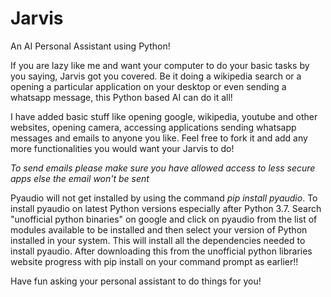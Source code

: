 # Jarvis
An AI Personal Assistant using Python!

If you are lazy like me and want your computer to do your basic tasks by you saying, Jarvis got you covered.
Be it doing a wikipedia search or a opening a particular application on your desktop or even sending a whatsapp
message, this Python based AI can do it all!

I have added basic stuff like opening google, wikipedia, youtube and other websites, opening camera, accessing
applications sending whatsapp messages and emails to anyone you like. Feel free to fork it and add any more
functionalities you would want your Jarvis to do!

*To send emails please make sure you have allowed access to less secure apps else the email won't be sent*

Pyaudio will not get installed by using the command *pip install pyaudio*. To install pyaudio on latest
Python versions especially after Python 3.7. Search "unofficial python binaries" on google and click on 
pyaudio from the list of modules available to be installed and then select your version of Python installed
in your system. This will install all the dependencies needed to install pyaudio. After downloading this
from the unofficial python libraries website progress with pip install on your command prompt as earlier!!

Have fun asking your personal assistant to do things for you!
